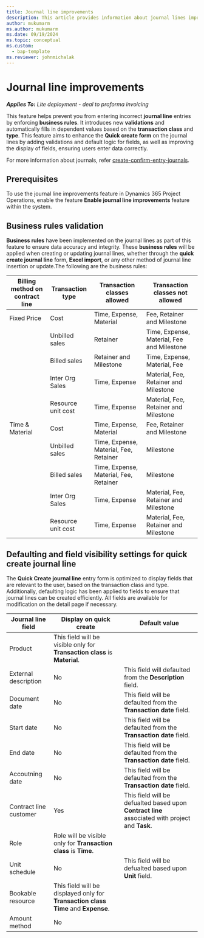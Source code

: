 ```yaml
---
title: Journal line improvements
description: This article provides information about journal lines improvement feature in Project Operations.
author: mukumarm
ms.author: mukumarm
ms.date: 09/19/2024
ms.topic: conceptual
ms.custom: 
  - bap-template
ms.reviewer: johnmichalak
---
```

# Journal line improvements

_**Applies To:** Lite deployment - deal to proforma invoicing_

This feature helps prevent you from entering incorrect **journal line** entries by enforcing **business rules**. It introduces new **validations** and automatically fills in dependent values based on the **transaction class** and **type**. This feature aims to enhance the **Quick create form** on the journal lines by adding validations and default logic for fields, as well as improving the display of fields, ensuring users enter data correctly.

For more information about journals, refer [create-confirm-entry-journals](../articles/actuals/create-confirm-entry-journals.md).
## Prerequisites
To use the journal line improvements feature in Dynamics 365 Project Operations, enable the feature **Enable journal line improvements** feature within the system.

## Business rules validation
**Business rules** have been implemented on the journal lines as part of this feature to ensure data accuracy and integrity. These **business rules** will be applied when creating or updating journal lines, whether through the **quick create journal line** form, **Excel import**, or any other method of journal line insertion or update.The following are the business rules:

| Billing method on contract line | Transaction type | Transaction classes allowed |Transaction classes not allowed |
 | --- | --- | --- | --- |
 | Fixed Price | Cost | Time, Expense, Material | Fee, Retainer and Milestone |
 |  | Unbilled sales | Retainer | Time, Expense, Material, Fee and Milestone |
 |  | Billed sales | Retainer and Milestone | Time, Expense, Material, Fee |
 |  | Inter Org Sales | Time, Expense | Material, Fee, Retainer and Milestone |
 |  | Resource unit cost | Time, Expense | Material, Fee, Retainer and Milestone |
 | Time & Material | Cost | Time, Expense, Material | Fee, Retainer and Milestone |
 |  | Unbilled sales | Time, Expense, Material, Fee, Retainer | Milestone |
 |  | Billed sales | Time, Expense, Material, Fee, Retainer | Milestone |
 |  | Inter Org Sales | Time, Expense | Material, Fee, Retainer and Milestone |
 |  | Resource unit cost | Time, Expense | Material, Fee, Retainer and Milestone |

## Defaulting and field visibility settings for quick create journal line
The **Quick Create journal line** entry form is optimized to display fields that are relevant to the user, based on the transaction class and type. Additionally, defaulting logic has been applied to fields to ensure that journal lines can be created efficiently. All fields are available for modification on the detail page if necessary.

| Journal line field | Display on quick create |Default value|
| --- | --- | --- |
| Product |This field will be visible only for **Transaction class** is **Material**. | |
| External description | No |This field will defaulted from the **Description** field. |
| Document date | No | This field will be defaulted from the **Transaction date** field. |
| Start date | No | This field will be defaulted from the **Transaction date** field. |
| End date | No | This field will be defaulted from the **Transaction date** field. |
| Accoutning date | No | This field will be defaulted from the **Transaction date** field. |
| Contract line customer | Yes  | This field will be defualted based upon **Contract line** associated with project and **Task**.  |
| Role | Role will be visible only for  **Transaction class** is **Time**.  |  |
| Unit schedule | No | This field will be defualted based upon **Unit** field. |
| Bookable resource | This field will be displayed only for **Transaction class** **Time** and **Expense**.  |  |
| Amount method | No  |  |
